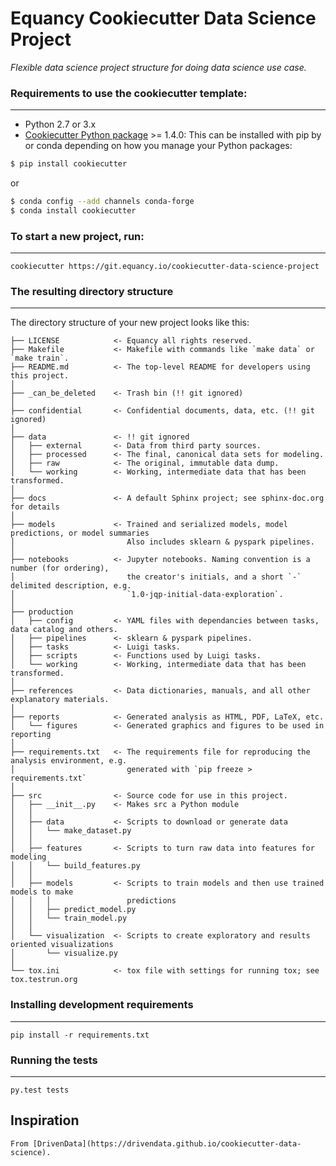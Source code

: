 # Equancy Cookiecutter Data Science Project

_Flexible data science project structure for doing data science use case._


### Requirements to use the cookiecutter template:
-----------
 - Python 2.7 or 3.x
 - [Cookiecutter Python package](http://cookiecutter.readthedocs.org/en/latest/installation.html) >= 1.4.0: This can be installed with pip by or conda depending on how you manage your Python packages:

``` bash
$ pip install cookiecutter
```

or

``` bash
$ conda config --add channels conda-forge
$ conda install cookiecutter
```


### To start a new project, run:
------------

    cookiecutter https://git.equancy.io/cookiecutter-data-science-project


### The resulting directory structure
------------

The directory structure of your new project looks like this:

```
├── LICENSE            <- Equancy all rights reserved.
├── Makefile           <- Makefile with commands like `make data` or `make train`.
├── README.md          <- The top-level README for developers using this project.
│
├── _can_be_deleted    <- Trash bin (!! git ignored)
│
├── confidential       <- Confidential documents, data, etc. (!! git ignored)
│
├── data               <- !! git ignored
│   ├── external       <- Data from third party sources.
│   ├── processed      <- The final, canonical data sets for modeling.
│   ├── raw            <- The original, immutable data dump.
│   └── working        <- Working, intermediate data that has been transformed.
│
├── docs               <- A default Sphinx project; see sphinx-doc.org for details
│
├── models             <- Trained and serialized models, model predictions, or model summaries
│                         Also includes sklearn & pyspark pipelines.
│
├── notebooks          <- Jupyter notebooks. Naming convention is a number (for ordering),
│                         the creator's initials, and a short `-` delimited description, e.g.
│                         `1.0-jqp-initial-data-exploration`.
│
├── production
│   ├── config         <- YAML files with dependancies between tasks, data catalog and others.
│   ├── pipelines      <- sklearn & pyspark pipelines.
│   ├── tasks          <- Luigi tasks.
│   ├── scripts        <- Functions used by Luigi tasks.
│   └── working        <- Working, intermediate data that has been transformed.
│
├── references         <- Data dictionaries, manuals, and all other explanatory materials.
│
├── reports            <- Generated analysis as HTML, PDF, LaTeX, etc.
│   └── figures        <- Generated graphics and figures to be used in reporting
│
├── requirements.txt   <- The requirements file for reproducing the analysis environment, e.g.
│                         generated with `pip freeze > requirements.txt`
│
├── src                <- Source code for use in this project.
│   ├── __init__.py    <- Makes src a Python module
│   │
│   ├── data           <- Scripts to download or generate data
│   │   └── make_dataset.py
│   │
│   ├── features       <- Scripts to turn raw data into features for modeling
│   │   └── build_features.py
│   │
│   ├── models         <- Scripts to train models and then use trained models to make
│   │   │                 predictions
│   │   ├── predict_model.py
│   │   └── train_model.py
│   │
│   └── visualization  <- Scripts to create exploratory and results oriented visualizations
│       └── visualize.py
│
└── tox.ini            <- tox file with settings for running tox; see tox.testrun.org
```

### Installing development requirements
------------

    pip install -r requirements.txt

### Running the tests
------------

    py.test tests

## Inspiration

    From [DrivenData](https://drivendata.github.io/cookiecutter-data-science).
